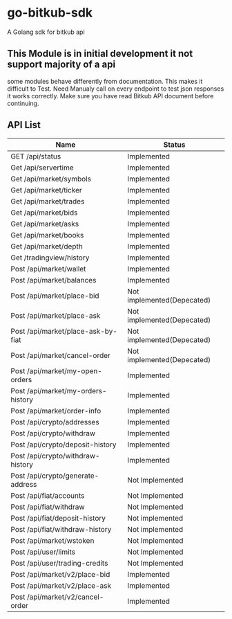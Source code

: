 # go-bitkub-sdk
A Golang sdk for bitkub api

## This Module is in initial development it not support majority of a api

some modules behave differently from documentation. This makes it difficult to Test.
Need Manualy call on every endpoint to test json responses it works correctly.
Make sure you have read Bitkub API document before continuing.


## API List 

Name  | Status
------------ | ------------ | 
GET /api/status  | Implemented
Get /api/servertime | Implemented
Get /api/market/symbols | Implemented
Get /api/market/ticker | Implemented
Get /api/market/trades | Implemented
Get /api/market/bids | Implemented
Get /api/market/asks | Implemented
Get /api/market/books | Implemented
Get /api/market/depth | Implemented
Get /tradingview/history | Implemented
Post /api/market/wallet | Implemented
Post /api/market/balances | Implemented
Post /api/market/place-bid | Not implemented(Depecated)
Post /api/market/place-ask | Not implemented(Depecated)
Post /api/market/place-ask-by-fiat | Not implemented(Depecated)
Post /api/market/cancel-order | Not implemented(Depecated)
Post /api/market/my-open-orders | Implemented
Post /api/market/my-orders-history | Implemented
Post /api/market/order-info | Implemented
Post /api/crypto/addresses | Implemented
Post /api/crypto/withdraw | Implemented
Post /api/crypto/deposit-history | Implemented
Post /api/crypto/withdraw-history | Implemented
Post /api/crypto/generate-address | Not Implemented
Post /api/fiat/accounts | Not Implemented
Post /api/fiat/withdraw | Not Implemented
Post /api/fiat/deposit-history | Not implemented
Post /api/fiat/withdraw-history | Not implemented
Post /api/market/wstoken | Not Implemented
Post /api/user/limits | Not Implemented
Post /api/user/trading-credits | Not Implemented
Post /api/market/v2/place-bid | Implemented
Post /api/market/v2/place-ask | Implemented
Post /api/market/v2/cancel-order | Implemented

##

